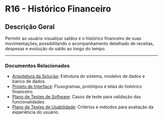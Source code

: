 # R16 - Histórico Financeiro

## Descrição Geral

Permitir ao usuário visualizar saldos e o histórico financeiro de suas movimentações, possibilitando o acompanhamento detalhado de receitas, despesas e evolução do saldo ao longo do tempo.

---

### Documentos Relacionados

- [Arquitetura da Solução](./Arquitetura%20da%20Solu%C3%A7%C3%A3o.md): Estrutura do sistema, modelos de dados e banco de dados.
- [Projeto de Interface](./Projeto%20de%20Interface.md): Fluxogramas, protótipos e telas do histórico financeiro.
- [Plano de Testes de Software](./Plano%20de%20Testes%20de%20Software.md): Casos de teste para validação das funcionalidades.
- [Plano de Testes de Usabilidade](./Plano%20de%20Testes%20de%20Usabilidade.md): Critérios e métodos para avaliação da experiência do usuário.
